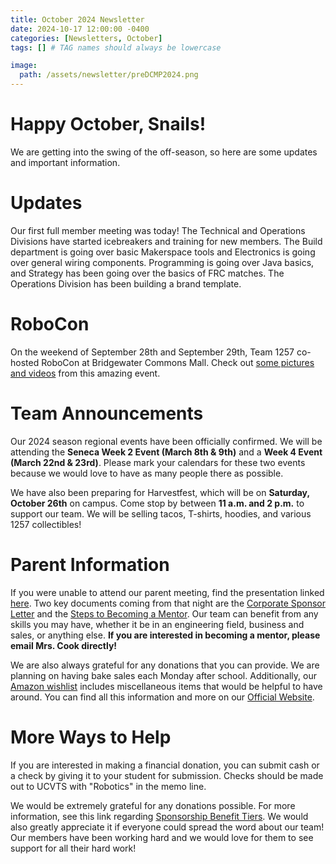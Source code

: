 ```yaml
---
title: October 2024 Newsletter
date: 2024-10-17 12:00:00 -0400
categories: [Newsletters, October]
tags: [] # TAG names should always be lowercase

image:
  path: /assets/newsletter/preDCMP2024.png
---
```


# Happy October, Snails!

We are getting into the swing of the off-season, so here are some updates and important information.

# Updates

Our first full member meeting was today! The Technical and Operations Divisions have started icebreakers and training for new members. The Build department is going over basic Makerspace tools and Electronics is going over general wiring components. Programming is going over Java basics, and Strategy has been going over the basics of FRC matches. The Operations Division has been building a brand template.

# RoboCon

On the weekend of September 28th and September 29th, Team 1257 co-hosted RoboCon at Bridgewater Commons Mall. Check out [some pictures and videos](https://drive.google.com/drive/folders/1sMhoid9D4VWbGfEn38JsHMwWkPM6rZVw) from this amazing event.

# Team Announcements

Our 2024 season regional events have been officially confirmed. We will be attending the **Seneca Week 2 Event (March 8th & 9th)** and a **Week 4 Event (March 22nd & 23rd)**. Please mark your calendars for these two events because we would love to have as many people there as possible.

We have also been preparing for Harvestfest, which will be on **Saturday, October 26th** on campus. Come stop by between **11 a.m. and 2 p.m.** to support our team. We will be selling tacos, T-shirts, hoodies, and various 1257 collectibles!

# Parent Information

If you were unable to attend our parent meeting, find the presentation linked [here](https://docs.google.com/presentation/d/18Rm4ZCLhQ6lTmoCwCwkCcvieZLoXNOyz3BnriFpQQWI/edit). Two key documents coming from that night are the [Corporate Sponsor Letter](https://docs.google.com/document/d/1XLfDLBIk-UvAmIf1eORAh6sPQSLyiWUr-JZqYJbRL6g/edit) and the [Steps to Becoming a Mentor](https://drive.google.com/file/d/13iBJYZnf2_5ZZblYLGPqK_H7gYcDdp6W/view). Our team can benefit from any skills you may have, whether it be in an engineering field, business and sales, or anything else. **If you are interested in becoming a mentor, please email Mrs. Cook directly!**

We are also always grateful for any donations that you can provide. We are planning on having bake sales each Monday after school. Additionally, our [Amazon wishlist](https://www.amazon.com/hz/wishlist/ls/10BWUEU7XC1E1?ref_=wl_share) includes miscellaneous items that would be helpful to have around. You can find all this information and more on our [Official Website](https://frc1257.org/).

# More Ways to Help

If you are interested in making a financial donation, you can submit cash or a check by giving it to your student for submission. Checks should be made out to UCVTS with "Robotics" in the memo line.

We would be extremely grateful for any donations possible. For more information, see this link regarding [Sponsorship Benefit Tiers](https://drive.google.com/file/d/1DBRv-0IJa5by74azX9RF5liB7KblcGwd/view). We would also greatly appreciate it if everyone could spread the word about our team! Our members have been working hard and we would love for them to see support for all their hard work!
